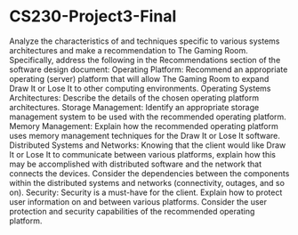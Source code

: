 # CS230-Project3-Final
Analyze the characteristics of and techniques specific to various systems architectures and make a recommendation to The Gaming Room. Specifically, address the following in the Recommendations section of the software design document:  Operating Platform: Recommend an appropriate operating (server) platform that will allow The Gaming Room to expand Draw It or Lose It to other computing environments. Operating Systems Architectures: Describe the details of the chosen operating platform architectures. Storage Management: Identify an appropriate storage management system to be used with the recommended operating platform. Memory Management: Explain how the recommended operating platform uses memory management techniques for the Draw It or Lose It software. Distributed Systems and Networks: Knowing that the client would like Draw It or Lose It to communicate between various platforms, explain how this may be accomplished with distributed software and the network that connects the devices. Consider the dependencies between the components within the distributed systems and networks (connectivity, outages, and so on). Security: Security is a must-have for the client. Explain how to protect user information on and between various platforms. Consider the user protection and security capabilities of the recommended operating platform.
